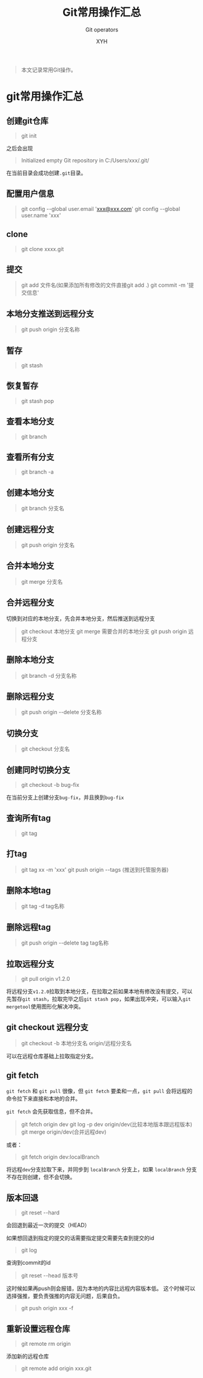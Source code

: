 ﻿---
layout: post
title: "Git常用操作汇总"
subtitle: "Git operators"
author: "XYH"
header-img: ""
header-bg-css: "linear-gradient(to right, #24b94a, #38ef7d);"
tags:
  - Git
---

> 本文记录常用Git操作。

# git常用操作汇总

## 创建git仓库
> git init


之后会出现
> Initialized empty Git repository in C:/Users/xxx/.git/

在当前目录会成功创建`.git`目录。

## 配置用户信息
 > git config --global user.email 'xxx@xxx.com' 
 > git config --global user.name 'xxx'
  
## clone 
> git clone xxxx.git

## 提交
> git add 文件名(如果添加所有修改的文件直接git add .)
> git commit -m '提交信息'
  
## 本地分支推送到远程分支
> git push origin 分支名称

## 暂存
> git stash

## 恢复暂存
> git stash pop

## 查看本地分支
> git branch 

## 查看所有分支
> git branch -a 

## 创建本地分支
> git branch 分支名

## 创建远程分支
> git push origin 分支名

## 合并本地分支
> git merge 分支名

## 合并远程分支
切换到对应的本地分支，先合并本地分支，然后推送到远程分支
> git checkout 本地分支
> git merge 需要合并的本地分支
> git push origin 远程分支

## 删除本地分支
> git branch -d 分支名称

## 删除远程分支
> git push origin --delete 分支名称

## 切换分支
> git checkout 分支名

## 创建同时切换分支
> git checkout -b bug-fix

在当前分支上创建分支`bug-fix`，并且换到`bug-fix`

## 查询所有tag
> git tag

## 打tag
> git tag xx -m 'xxx'
> git push origin --tags (推送到托管服务器)

## 删除本地tag
> git tag -d tag名称

## 删除远程tag
> git push origin --delete tag tag名称

## 拉取远程分支
> git pull origin v1.2.0

将远程分支`v1.2.0`拉取到本地分支，在拉取之前如果本地有修改没有提交，可以先暂存`git stash`，拉取完毕之后`git stash pop`，如果出现冲突，可以输入`git mergetool`使用图形化解决冲突。

## git checkout 远程分支
> git checkout -b 本地分支名 origin/远程分支名

可以在远程仓库基础上拉取指定分支。

## git fetch 
`git fetch` 和 `git pull` 很像，但 `git fetch` 要柔和一点，`git pull` 会将远程的命令拉下来直接和本地的合并。

`git fetch` 会先获取信息，但不合并。

> git fetch origin dev
> git log -p dev origin/dev(比较本地版本跟远程版本)
> git merge origin/dev(合并远程dev)

或者：
> git fetch origin dev:localBranch

 将远程`dev`分支拉取下来，并同步到 `localBranch` 分支上，如果 `localBranch` 分支不存在则创建，但不会切换。


## 版本回退
> git reset --hard 

会回退到最近一次的提交（HEAD）

如果想回退到指定的提交的话需要指定提交需要先查到提交的id

> git log 

查询到commit的id

> git reset --head 版本号 

这时候如果再push则会报错，因为本地的内容比远程内容版本低。
这个时候可以选择强推，要负责强推的内容无问题，后果自负。

> git push origin xxx -f

## 重新设置远程仓库

> git remote rm origin

添加新的远程仓库

> git remote add origin xxx.git


